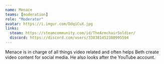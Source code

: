 ```yaml
---
name: Menace
teams: [moderation]
role: "Moderator"
avatar: https://i.imgur.com/DdqiCuX.jpg   
links: 
  steam: https://steamcommunity.com/id/TheArmchairSoldier/
  discord: https://discord.com/users/338381452380995594
---
```

Menace is in charge of all things video related and often helps Beth create video content for social media. He also looks after the YouTube account.

